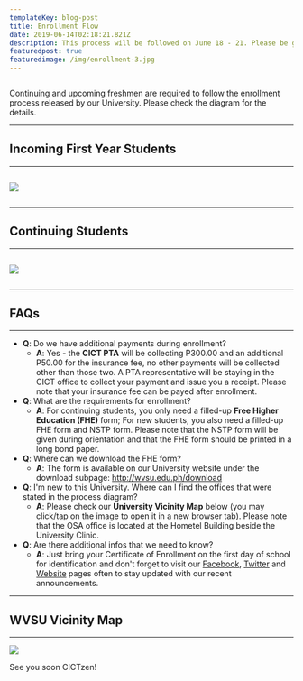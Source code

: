 ```yaml
---
templateKey: blog-post
title: Enrollment Flow
date: 2019-06-14T02:18:21.821Z
description: This process will be followed on June 18 - 21. Please be guided accordingly.
featuredpost: true
featuredimage: /img/enrollment-3.jpg
---
```

![]()

Continuing and upcoming freshmen are required to follow the enrollment  process released by our University. Please check the diagram for the details.

<hr />

## Incoming First Year Students

<hr />

<div style="overflow-x:scroll">

![](/img/first-year-enroll.svg)

</div>

<hr />

## Continuing Students

<hr />

<div style="overflow-x:scroll">

![](/img/old-stud-enroll.svg)

</div>

<hr />

## FAQs

<hr />

* **Q**: Do we have additional payments during enrollment?
  * **A**: Yes - the **CICT PTA** will be collecting P300.00 and an additional P50.00 for the insurance fee, no other payments will be collected other than those two. A PTA representative will be staying in the CICT office to collect your payment and issue you a receipt. Please note that your insurance fee can be payed after enrollment.
* **Q**: What are the requirements for enrollment?
  * **A**: For continuing students, you only need a filled-up **Free Higher Education (FHE)** form; For new students, you also need a filled-up FHE form and NSTP form. Please note that the NSTP form will be given during orientation and that the FHE form should be printed in a long bond paper.
* **Q**: Where can we download the FHE form?
  * **A**: The form is available on our University website under the download subpage: <http://wvsu.edu.ph/download>
* **Q**: I'm new to this University. Where can I find the offices that were stated in the process diagram?
  * **A**: Please check our **University Vicinity Map** below (you may click/tap on the image to open it in a new browser tab). Please note that the OSA office is located at the Hometel Building beside the University Clinic.
* **Q**: Are there additional infos that we need to know?
  * **A**: Just bring your Certificate of Enrollment on the first day of school for identification and don't forget to visit our [Facebook](facebook.com/cictwvsu), [Twitter](https://twitter.com/cictwvsu) and [Website](www.cictwvsu.com) pages often to stay updated with our recent announcements.

<hr />

## WVSU Vicinity Map

<hr />

![](/img/map-guide.jpg)

See you soon CICTzen!
